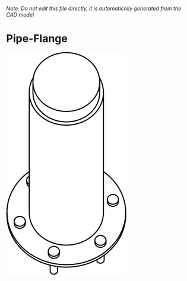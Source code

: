 ###### Note: Do not edit this file directly, it is automatically generated from the CAD model

# Pipe-Flange

![](/project.svg)



 

